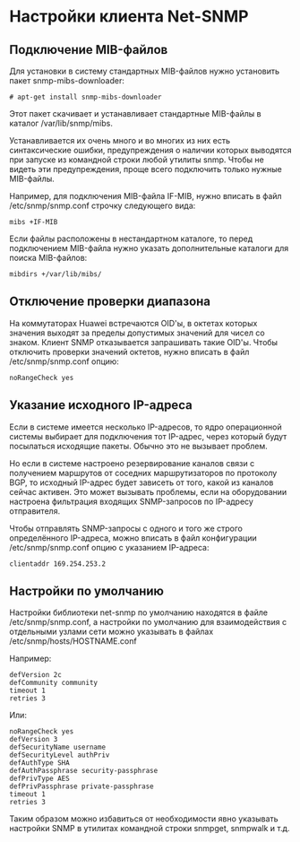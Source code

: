 Настройки клиента Net-SNMP
==========================

Подключение MIB-файлов
----------------------

Для установки в систему стандартных MIB-файлов нужно установить пакет snmp-mibs-downloader:

    # apt-get install snmp-mibs-downloader

Этот пакет скачивает и устанавливает стандартные MIB-файлы в каталог /var/lib/snmp/mibs.

Устанавливается их очень много и во многих из них есть синтаксические ошибки, предупреждения о наличии которых выводятся при запуске из командной строки любой утилиты snmp. Чтобы не видеть эти предупреждения, проще всего подключить только нужные MIB-файлы.

Например, для подключения MIB-файла IF-MIB, нужно вписать в файл /etc/snmp/snmp.conf строчку следующего вида:

    mibs +IF-MIB

Если файлы расположены в нестандартном каталоге, то перед подключением MIB-файла нужно указать дополнительные каталоги для поиска MIB-файлов:

    mibdirs +/var/lib/mibs/

Отключение проверки диапазона
-----------------------------

На коммутаторах Huawei встречаются OID'ы, в октетах которых значения выходят за пределы допустимых значений для чисел со знаком. Клиент SNMP отказывается запрашивать такие OID'ы. Чтобы отключить проверки значений октетов, нужно вписать в файл /etc/snmp/snmp.conf опцию:

    noRangeCheck yes

Указание исходного IP-адреса
----------------------------

Если в системе имеется несколько IP-адресов, то ядро операционной системы выбирает для подключения тот IP-адрес, через который будут посылаться исходящие пакеты. Обычно это не вызывает проблем.

Но если в системе настроено резервирование каналов связи с получением маршрутов от соседних маршрутизаторов по протоколу BGP, то исходный IP-адрес будет зависеть от того, какой из каналов сейчас активен. Это может вызывать проблемы, если на оборудовании настроена фильтрация входящих SNMP-запросов по IP-адресу отправителя.


Чтобы отправлять SNMP-запросы с одного и того же строго определённого IP-адреса, можно вписать в файл конфигурации /etc/snmp/snmp.conf опцию с указанием IP-адреса:

    clientaddr 169.254.253.2

Настройки по умолчанию
----------------------

Настройки библиотеки net-snmp по умолчанию находятся в файле /etc/snmp/snmp.conf, а настройки по умолчанию для взаимодействия с отдельными узлами сети можно указывать в файлах /etc/snmp/hosts/HOSTNAME.conf

Например:

    defVersion 2c
    defCommunity community
    timeout 1
    retries 3

Или:

    noRangeCheck yes
    defVersion 3
    defSecurityName username
    defSecurityLevel authPriv
    defAuthType SHA
    defAuthPassphrase security-passphrase
    defPrivType AES
    defPrivPassphrase private-passphrase
    timeout 1
    retries 3

Таким образом можно избавиться от необходимости явно указывать настройки SNMP в утилитах командной строки snmpget, snmpwalk и т.д.
